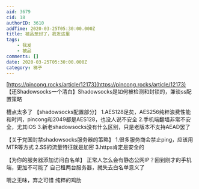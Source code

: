 ```yaml
---
aid: 3679
cid: 18
authorID: 3610
addTime: 2020-03-25T05:30:00.000Z
title: 被品葱封了，我发这里
tags:
    - 我发
    - 被品
comments: []
date: 2020-03-25T05:30:00.000Z
category: 梯子
---
```


[https://pincong.rocks/article/12173](https://pincong.rocks/article/12173) 【还Shadowsocks一个清白】Shadowsocks是如何被检测和封锁的，兼谈ss配置策略

槽点太多了 【shadowsocks配置部分】 1.AES128足矣，AES256纯粹浪费性能和时间，pincong和2049都是AES128，也没人说不安全 2.手机端翻墙非常不安全，尤其iOS 3.新老shadowsocks没有什么区别，只是老版本不支持AEAD罢了

【关于党国封禁shadowsocks服务器的策略】 1.很多服务商会禁止ping，应该用MTR等方式 2.SS的流量特征就是加密 3.https肯定是安全的

【为你的服务器添加访问白名单】 正常人怎么会有静态公网IP？回到刚才的手机端，更加不可能了 自己租两台服务器，就失去白名单意义了

嚼之无味，弃之可惜 纯粹的鸡肋
